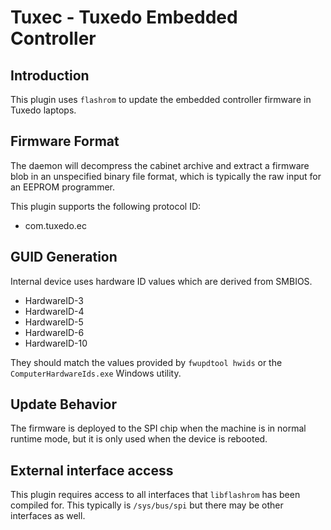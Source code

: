Tuxec - Tuxedo Embedded Controller
========

Introduction
------------

This plugin uses `flashrom` to update the embedded controller firmware
in Tuxedo laptops.

Firmware Format
---------------

The daemon will decompress the cabinet archive and extract a firmware blob in
an unspecified binary file format, which is typically the raw input for an
EEPROM programmer.

This plugin supports the following protocol ID:

 * com.tuxedo.ec

GUID Generation
---------------

Internal device uses hardware ID values which are derived from SMBIOS.

 * HardwareID-3
 * HardwareID-4
 * HardwareID-5
 * HardwareID-6
 * HardwareID-10

They should match the values provided by `fwupdtool hwids` or the
`ComputerHardwareIds.exe` Windows utility.

Update Behavior
---------------

The firmware is deployed to the SPI chip when the machine is in normal runtime
mode, but it is only used when the device is rebooted.

External interface access
---
This plugin requires access to all interfaces that `libflashrom` has been compiled for.
This typically is `/sys/bus/spi` but there may be other interfaces as well.
